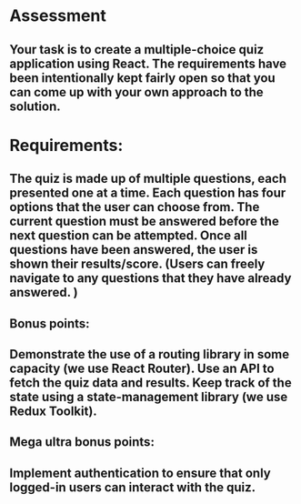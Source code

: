 # Assessment

## Your task is to create a multiple-choice quiz application using React. The requirements have been intentionally kept fairly open so that you can come up with your own approach to the solution.

# Requirements:

## The quiz is made up of multiple questions, each presented one at a time. Each question has four options that the user can choose from. The current question must be answered before the next question can be attempted. Once all questions have been answered, the user is shown their results/score. (Users can freely navigate to any questions that they have already answered. )

## Bonus points:

## Demonstrate the use of a routing library in some capacity (we use React Router). Use an API to fetch the quiz data and results. Keep track of the state using a state-management library (we use Redux Toolkit).

## Mega ultra bonus points:

## Implement authentication to ensure that only logged-in users can interact with the quiz.
